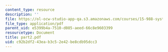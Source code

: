 ```yaml
---
content_type: resource
description: ''
file: https://ol-ocw-studio-app-qa.s3.amazonaws.com/courses/15-988-system-dynamics-self-study-fall-1998-spring-1999/c92b2df243eab3c52e42be8cdb95dcc3_part2.pdf
file_type: application/pdf
parent_uid: e5399b4a-7510-d085-aeed-66c8e9603399
resourcetype: Document
title: part2.pdf
uid: c92b2df2-43ea-b3c5-2e42-be8cdb95dcc3
---
```

